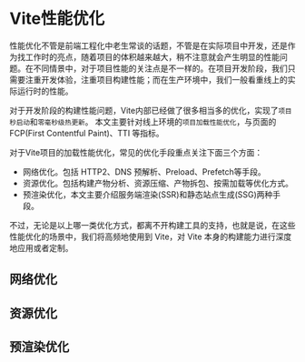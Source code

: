 # Vite性能优化
性能优化不管是前端工程化中老生常谈的话题，不管是在实际项目中开发，还是作为找工作时的亮点，随着项目的体积越来越大，稍不注意就会产生明显的性能问题。在不同情景中，对于项目性能的关注点是不一样的。在项目开发阶段，我们只需要注重开发体验，注重项目构建性能；而在生产环境中，我们一般看重线上的实际运行时的性能。

对于开发阶段的构建性能问题，Vite内部已经做了很多相当多的优化，实现了`项目秒启动`和`零毫秒级热更新`。
本文主要针对线上环境的`项目加载性能优化`，与页面的 FCP(First Contentful Paint)、TTI 等指标。

对于Vite项目的加载性能优化，常见的优化手段重点关注下面三个方面：

- 网络优化。包括 HTTP2、DNS 预解析、Preload、Prefetch等手段。
- 资源优化。包括构建产物分析、资源压缩、产物拆包、按需加载等优化方式。
- 预渲染优化，本文主要介绍服务端渲染(SSR)和静态站点生成(SSG)两种手段。

不过，无论是以上哪一类优化方式，都离不开构建工具的支持，也就是说，在这些性能优化的场景中，我们将高频地使用到 Vite，对 Vite 本身的构建能力进行深度地应用或者定制。

## 网络优化

## 资源优化

## 预渲染优化